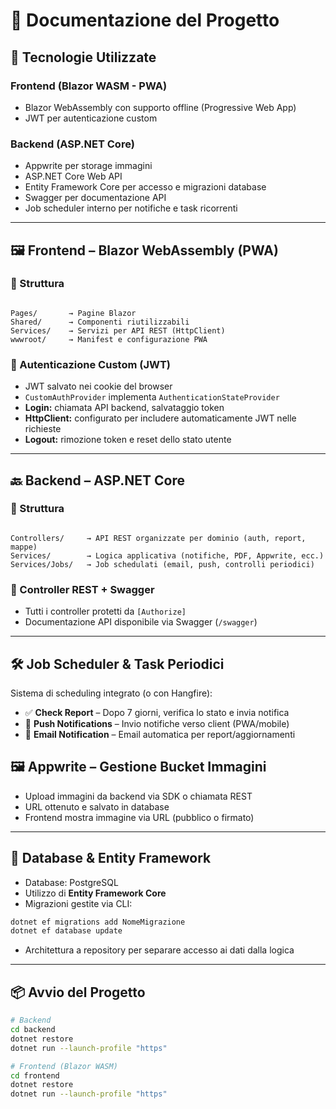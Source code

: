 # 📘 Documentazione del Progetto

## 🚀 Tecnologie Utilizzate

### Frontend (Blazor WASM - PWA)
- Blazor WebAssembly con supporto offline (Progressive Web App)
- JWT per autenticazione custom

### Backend (ASP.NET Core)
- Appwrite per storage immagini
- ASP.NET Core Web API
- Entity Framework Core per accesso e migrazioni database
- Swagger per documentazione API
- Job scheduler interno per notifiche e task ricorrenti
---

## 🖼️ Frontend – Blazor WebAssembly (PWA)

### 📁 Struttura
```

Pages/       → Pagine Blazor
Shared/      → Componenti riutilizzabili
Services/    → Servizi per API REST (HttpClient)
wwwroot/     → Manifest e configurazione PWA

```

### 🔐 Autenticazione Custom (JWT)
- JWT salvato nei cookie del browser
- `CustomAuthProvider` implementa `AuthenticationStateProvider`
- **Login:** chiamata API backend, salvataggio token
- **HttpClient:** configurato per includere automaticamente JWT nelle richieste
- **Logout:** rimozione token e reset dello stato utente

---

## 🔙 Backend – ASP.NET Core

### 📁 Struttura
```

Controllers/     → API REST organizzate per dominio (auth, report, mappe)
Services/        → Logica applicativa (notifiche, PDF, Appwrite, ecc.)
Services/Jobs/   → Job schedulati (email, push, controlli periodici)

````

### 📄 Controller REST + Swagger
- Tutti i controller protetti da `[Authorize]`
- Documentazione API disponibile via Swagger (`/swagger`)

---

## 🛠️ Job Scheduler & Task Periodici

Sistema di scheduling integrato (o con Hangfire):

- ✅ **Check Report** – Dopo 7 giorni, verifica lo stato e invia notifica
- 🔔 **Push Notifications** – Invio notifiche verso client (PWA/mobile)
- 📧 **Email Notification** – Email automatica per report/aggiornamenti

## 🖼️ Appwrite – Gestione Bucket Immagini

* Upload immagini da backend via SDK o chiamata REST
* URL ottenuto e salvato in database
* Frontend mostra immagine via URL (pubblico o firmato)

---

## 🧱 Database & Entity Framework

* Database: PostgreSQL
* Utilizzo di **Entity Framework Core**
* Migrazioni gestite via CLI:

```bash
dotnet ef migrations add NomeMigrazione
dotnet ef database update
```

* Architettura a repository per separare accesso ai dati dalla logica

---

## 📦 Avvio del Progetto

```bash
# Backend
cd backend
dotnet restore
dotnet run --launch-profile "https" 

# Frontend (Blazor WASM)
cd frontend
dotnet restore
dotnet run --launch-profile "https"
```



